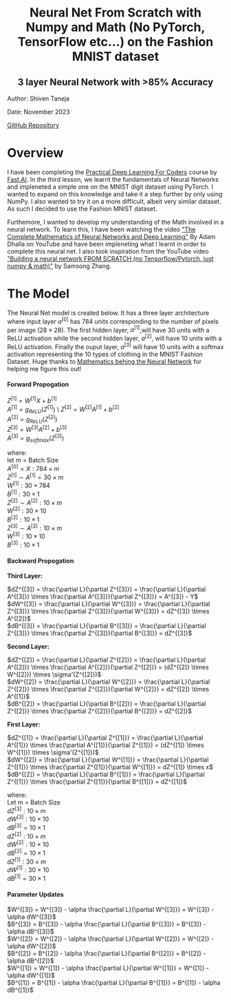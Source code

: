 # <center> Neural Net From Scratch with Numpy and Math (No PyTorch, TensorFlow etc...) on the Fashion MNIST dataset</center>
## **<center> 3 layer Neural Network with >85% Accuracy</center>**
Author: Shiven Taneja

Date: November 2023 

[GitHub Repository](https://github.com/shiven-taneja/Neural-Net-From-Scratch-with-Numpy-Fashion-MNIST-dataset) 


# Overview
I have been completing the [Practical Deep Learning For Coders](https://course.fast.ai/) course by [Fast.AI](https://fast.ai). In the third lesson, we learnt the fundamentals of Neural Networks and impleneted a simple one on the MNIST digit dataset using PyTorch. I wanted to expand on this knowledge and take it a step further by only using NumPy. I also wanted to try it on a more difficult, albeit very similar dataset. As such I decided to use the Fashion MNIST dataset. 

Furthemore, I wanted to develop my understanding of the Math involved in a neural network. To learn this, I have been watching the video ["The Complete Mathematics of Neural Networks and Deep Learning"](https://youtu.be/Ixl3nykKG9M?si=qOIG4iQzROjBZsXs) By Adam Dhalla on YouTube and have been impleneting what I learnt in order to complete this neural net. I also took inspiration from the YouTube video ["Building a neural network FROM SCRATCH (no Tensorflow/Pytorch, just numpy & math)"](https://youtu.be/w8yWXqWQYmU?si=m4lDXVHJqixG0X-J) by Samsong Zhang.


# The Model 

The Neural Net model is created below. It has a three layer architecture where input layer $a^{[0]}$ has 784 units corresponding to the number of pixels per image ($28 \times 28$). The first hidden layer, $a^{[1]}$,will have 30 units with a ReLU activation while the second hidden layer, $a^{[2]}$, will have 10 units with a ReLU activation. Finally the ouput layer, $a^{[3]}$ will have 10 units with a softmax activation representing the 10 types of clothing in the MNIST Fashion Dataset. Huge thanks to [Mathematics behing the Neural Network](https://studymachinelearning.com/mathematics-behind-the-neural-network/) for helping me figure this out!

#### **Forward Propogation** 

$Z^{[1]} = W^{[1]}X+b^{[1]}$ \
$A^{[1]} = g_{ReLU}(Z^{[1]})$ \ 
$Z^{[2]} = W^{[2]}A^{[1]}+b^{[2]}$ \
$A^{[2]} = g_{ReLU}(Z^{[2]})$ \
$Z^{[3]} = W^{[3]}A^{[2]}+b^{[3]}$ \
$A^{[3]} = g_{softmax}(Z^{[3]})$

where: \
let $m$ = Batch Size \
$A^{[0]} = X: 784 \times m$ \
$Z^{[1]} \sim A^{[1]} = 30 \times m$ \
$W^{[1]}: 30 \times 784$ \
$B^{[1]}: 30 \times 1$ \
$Z^{[2]} \sim A^{[2]}: 10 \times m$ \
$W^{[2]}: 30 \times 10$ \
$B^{[2]}: 10 \times 1$ \
$Z^{[3]} \sim A^{[3]}: 10 \times m$ \
$W^{[3]}: 10 \times 10$ \
$B^{[3]}: 10 \times 1$


#### **Backward Propogation** 

**Third Layer:** 

$dZ^{[3]} = \frac{\partial L}{\partial Z^{[3]}} = \frac{\partial L}{\partial A^{[3]}} \times \frac{\partial A^{[3]}}{\partial Z^{[3]}} = A^{[3]} - Y$ \
$dW^{[3]} = \frac{\partial L}{\partial W^{[3]}} = \frac{\partial L}{\partial Z^{[3]}} \times \frac{\partial Z^{[3]}}{\partial W^{[3]}} = dZ^{[3]} \times A^{[2]}$ \
$dB^{[3]} = \frac{\partial L}{\partial B^{[3]}} = \frac{\partial L}{\partial Z^{[3]}} \times \frac{\partial Z^{[3]}}{\partial B^{[3]}} = dZ^{[3]}$
    
**Second Layer:** 

$dZ^{[2]} = \frac{\partial L}{\partial Z^{[2]}} = \frac{\partial L}{\partial A^{[2]}} \times \frac{\partial A^{[2]}}{\partial Z^{[2]}} = (dZ^{[2]} \times W^{[2]}) \times \sigma'(Z^{[2]})$ \
$dW^{[2]} = \frac{\partial L}{\partial W^{[2]}} = \frac{\partial L}{\partial Z^{[2]}} \times \frac{\partial Z^{[2]}}{\partial W^{[2]}} = dZ^{[2]} \times A^{[1]}$ \
$dB^{[2]} = \frac{\partial L}{\partial B^{[2]}} = \frac{\partial L}{\partial Z^{[2]}} \times \frac{\partial Z^{[2]}}{\partial B^{[2]}} = dZ^{[2]}$
    
**First Layer:** 

$dZ^{[1]} = \frac{\partial L}{\partial Z^{[1]}} = \frac{\partial L}{\partial A^{[1]}} \times \frac{\partial A^{[1]}}{\partial Z^{[1]}} = (dZ^{[1]} \times W^{[1]}) \times \sigma'(Z^{[1]})$ \
$dW^{[2]} = \frac{\partial L}{\partial W^{[1]}} = \frac{\partial L}{\partial Z^{[1]}} \times \frac{\partial Z^{[1]}}{\partial W^{[1]}} = dZ^{[1]} \times x$ \
$dB^{[2]} = \frac{\partial L}{\partial B^{[1]}} = \frac{\partial L}{\partial Z^{[1]}} \times \frac{\partial Z^{[1]}}{\partial B^{[1]}} = dZ^{[1]}$
    
where: \
Let m = Batch Size \
$dZ^{[3]}: 10 \times m$ \
$dW^{[3]}: 10 \times 10$ \
$dB^{[3]} = 10 \times 1$ \
$dZ^{[2]}: 10 \times m$ \
$dW^{[2]}: 10 \times 10$ \
$dB^{[2]} = 10 \times 1$ \
$dZ^{[1]}: 30 \times m$ \
$dW^{[1]}: 30 \times 10$ \
$dB^{[1]} = 30 \times 1$ 


#### **Parameter Updates** 

$W^{[3]} = W^{[3]} - \alpha \frac{\partial L}{\partial W^{[3]}} = W^{[3]} - \alpha dW^{[3]}$ \
$B^{[3]} = B^{[3]} - \alpha \frac{\partial L}{\partial B^{[3]}} = B^{[3]} - \alpha dB^{[3]}$ \
$W^{[2]} = W^{[2]} - \alpha \frac{\partial L}{\partial W^{[2]}} = W^{[2]} - \alpha dW^{[2]}$ \
$B^{[2]} = B^{[2]} - \alpha \frac{\partial L}{\partial B^{[2]}} = B^{[2]} - \alpha dB^{[2]}$ \
$W^{[1]} = W^{[1]} - \alpha \frac{\partial L}{\partial W^{[1]}} = W^{[1]} - \alpha dW^{[1]}$ \
$B^{[1]} = B^{[1]} - \alpha \frac{\partial L}{\partial B^{[1]}} = B^{[1]} - \alpha dB^{[1]}$ 
